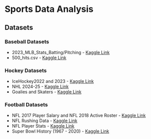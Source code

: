 # Sports Data Analysis

## Datasets

### Baseball Datasets

- 2023_MLB_Stats_Batting/Pitching - [Kaggle Link](https://www.kaggle.com/datasets/vivovinco/2023-mlb-player-stats)
- 500_hits.csv - [Kaggle Link](https://www.kaggle.com/datasets/krupadharamshi/500hits)

### Hockey Datasets

- IceHockey2022 and 2023 - [Kaggle Link](https://www.kaggle.com/datasets/whats2000/nhl-player-state-with-salary-and-competition-state)
- NHL 2024-25 - [Kaggle Link](https://www.kaggle.com/datasets/natenadeau/nhl-2024-25-statscontacts)
- Goalies and Skaters - [Kaggle Link](https://www.kaggle.com/datasets/flynn28/nhl-player-database?select=GOALIES.csv)

### Football Datasets

- NFL 2017 Player Salary and NFL 2018 Active Roster - [Kaggle Link](https://www.kaggle.com/datasets/thedevastator/nfl-player-performance-and-salary-insights-2018/data)
- NFL Rushing Data - [Kaggle Link](https://www.kaggle.com/datasets/rishabjadhav/nfl-rushing-statistics-2001-2023)
- NFL Player Stats - [Kaggle Link](https://www.kaggle.com/datasets/loganlauton/nfl-player-data)
- Super Bowl History (1967 - 2020) - [Kaggle Link](https://www.kaggle.com/datasets/timoboz/superbowl-history-1967-2020)

